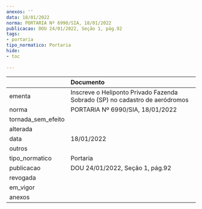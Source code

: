 ```yaml
---
anexos: ''
data: 18/01/2022
norma: PORTARIA Nº 6990/SIA, 18/01/2022
publicacao: DOU 24/01/2022, Seção 1, pág.92
tags:
- portaria
tipo_normatico: Portaria
hide: 
- toc 
 
---
```


|                    | Documento                                                                   |
|:-------------------|:----------------------------------------------------------------------------|
| ementa             | Inscreve o Heliponto Privado Fazenda Sobrado (SP) no cadastro de aeródromos |
| norma              | PORTARIA Nº 6990/SIA, 18/01/2022                                            |
| tornada_sem_efeito |                                                                             |
| alterada           |                                                                             |
| data               | 18/01/2022                                                                  |
| outros             |                                                                             |
| tipo_normatico     | Portaria                                                                    |
| publicacao         | DOU 24/01/2022, Seção 1, pág.92                                             |
| revogada           |                                                                             |
| em_vigor           |                                                                             |
| anexos             |                                                                             |
